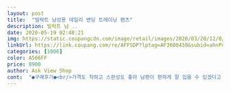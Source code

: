 ```yaml
---
layout: post 
title:  "빌락트 남성용 데일리 밴딩 트레이닝 팬츠" 
description: 빌락트 남 ..
date: 2020-05-19 02:48:21 
img: https://static.coupangcdn.com/image/retail/images/2020/03/20/12/0/097d7ff9-e4c7-4012-8483-2a076d626e48.jpg 
linkUrl: https://link.coupang.com/re/AFFSDP?lptag=AF3600438&subid=ahnPublicAsk&pageKey=1384665650&itemId=2419404216&vendorItemId=70413589476&traceid=V0-113-486323f76cbe744a 
categories: [1006] 
color: A566FF 
price: 8900 
author: Ask View Shop 
cont:  "●구매후기●<br/>가격도 착하고 스판성도 좋아 남편이 편하게 잘 입을 수 있겠다고 좋아하네요<br/>감사합니다♡♡<br/>너무 얇음.<br/>.<br/> 레깅스 인줄 차콜 그레이 두개 같은 사이즈  주문했는데 그레이는 기장이 더 길음.<br/>.<br/><br/>편하고  아주좋아요<br/>" 
---
```

